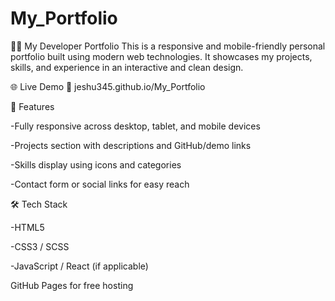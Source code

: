 # My_Portfolio

🧑‍💼 My Developer Portfolio
This is a responsive and mobile-friendly personal portfolio built using modern web technologies. It showcases my projects, skills, and experience in an interactive and clean design.

🌐 Live Demo
📎 jeshu345.github.io/My_Portfolio

🚀 Features

-Fully responsive across desktop, tablet, and mobile devices

-Projects section with descriptions and GitHub/demo links

-Skills display using icons and categories

-Contact form or social links for easy reach

🛠️ Tech Stack

-HTML5

-CSS3 / SCSS

-JavaScript / React (if applicable)

GitHub Pages for free hosting
